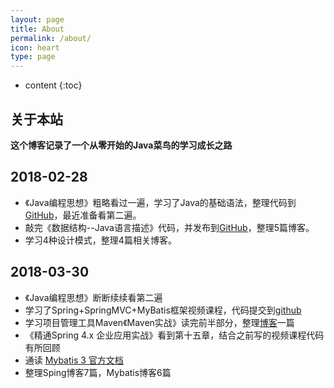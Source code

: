 ```yaml
---
layout: page
title: About
permalink: /about/
icon: heart
type: page
---
```


* content
{:toc}
## 关于本站

**这个博客记录了一个从零开始的Java菜鸟的学习成长之路**

## 2018-02-28

- 《Java编程思想》粗略看过一遍，学习了Java的基础语法，整理代码到[GitHub](https://github.com/gongfukangEE/thinkInJava)，最近准备看第二遍。
- 敲完《数据结构--Java语言描述》代码，并发布到[GitHub](https://github.com/gongfukangEE/Data-Structures-Java)，整理5篇博客。
- 学习4种设计模式，整理4篇相关博客。


## 2018-03-30

- 《Java编程思想》断断续续看第二遍
- 学习了Spring+SpringMVC+MyBatis框架视频课程，代码提交到[github](https://github.com/gongfukangEE/Spring-Learn)
- 学习项目管理工具Maven《Maven实战》读完前半部分，整理[博客](https://gongfukangee.github.io/2018/03/07/Maven-1/)一篇
- 《精通Spring 4.x 企业应用实战》看到第十五章，结合之前写的视频课程代码有所回顾
- 通读 [Mybatis 3 官方文档](http://www.mybatis.org/mybatis-3/zh/index.html)
- 整理Sping博客7篇，Mybatis博客6篇